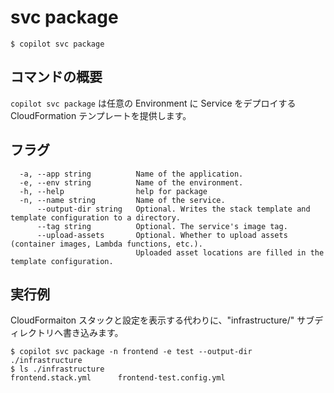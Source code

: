 # svc package 
```console
$ copilot svc package
```

## コマンドの概要

`copilot svc package` は任意の Environment に Service をデプロイする CloudFormation テンプレートを提供します。

## フラグ

```
  -a, --app string          Name of the application.
  -e, --env string          Name of the environment.
  -h, --help                help for package
  -n, --name string         Name of the service.
      --output-dir string   Optional. Writes the stack template and template configuration to a directory.
      --tag string          Optional. The service's image tag.
      --upload-assets       Optional. Whether to upload assets (container images, Lambda functions, etc.).
                            Uploaded asset locations are filled in the template configuration.
```

## 実行例

CloudFormaiton スタックと設定を表示する代わりに、"infrastructure/" サブディレクトリへ書き込みます。

```console
$ copilot svc package -n frontend -e test --output-dir ./infrastructure
$ ls ./infrastructure
frontend.stack.yml      frontend-test.config.yml
```
